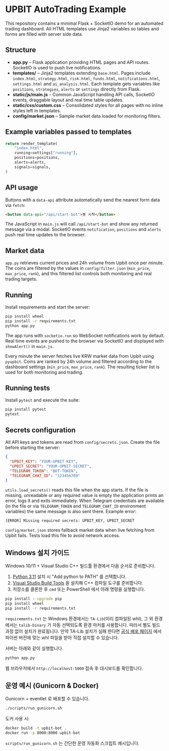 # UPBIT AutoTrading Example

This repository contains a minimal Flask + SocketIO demo for an automated trading dashboard.  All HTML templates use Jinja2 variables so tables and forms are filled with server side data.

## Structure
- **app.py** – Flask application providing HTML pages and API routes. SocketIO is used to push live notifications.
- **templates/** – Jinja2 templates extending `base.html`. Pages include `index.html`, `strategy.html`, `risk.html`, `funds.html`, `notifications.html`, `settings.html` and `ai_analysis.html`.
  Each template gets variables like `positions`, `strategies`, `alerts` or `settings` directly from Flask.
- **static/js/main.js** – Common JavaScript handling API calls, SocketIO events, draggable layout and real time table updates.
- **static/css/custom.css** – Consolidated styles for all pages with no inline styles left in templates.
- **config/market.json** – Sample market data loaded for monitoring filters.

## Example variables passed to templates
```python
return render_template(
    "index.html",
    running=settings["running"],
    positions=positions,
    alerts=alerts,
    signals=signals,
)
```

## API usage
Buttons with a `data-api` attribute automatically send the nearest form data via `fetch`:
```html
<button data-api="/api/start-bot">봇 시작</button>
```
The JavaScript in `main.js` will call `/api/start-bot` and show any returned message via a modal.
SocketIO events `notification`, `positions` and `alerts` push real time updates to the browser.

## Market data
`app.py` retrieves current prices and 24h volume from Upbit once per minute. The
coins are filtered by the values in `config/filter.json` (`min_price`,
`max_price`, `rank`), and this filtered list controls both monitoring and real
trading targets.

## Running
Install requirements and start the server:
```bash
pip install wheel
pip install -r requirements.txt
python app.py
```
The app runs with `socketio.run` so WebSocket notifications work by default.
Real time events are pushed to the browser via SocketIO and displayed with `showAlert()` in `main.js`.

Every minute the server fetches live KRW market data from Upbit using `pyupbit`.
Coins are ranked by 24h volume and filtered according to the dashboard settings
(`min_price`, `max_price`, `rank`). The resulting ticker list is used for both
monitoring and trading.

## Running tests
Install `pytest` and execute the suite:
```bash
pip install pytest
pytest
```

## Secrets configuration
All API keys and tokens are read from `config/secrets.json`. Create the file before starting the server:

```json
{
  "UPBIT_KEY": "YOUR-UPBIT-KEY",
  "UPBIT_SECRET": "YOUR-UPBIT-SECRET",
  "TELEGRAM_TOKEN": "BOT-TOKEN",
  "TELEGRAM_CHAT_ID": "123456789"
}
```

`utils.load_secrets()` reads this file when the app starts. If the file is missing,
unreadable or any required value is empty the application prints an error,
logs it and exits immediately. When Telegram credentials are available (in the
file or via `TELEGRAM_TOKEN` and `TELEGRAM_CHAT_ID` environment variables) the
same message is also sent there.
Example error:
```
[ERROR] Missing required secrets: UPBIT_KEY, UPBIT_SECRET
```

`config/market.json` stores fallback market data when live fetching from Upbit
fails. Tests load this file to avoid network access.

## Windows 설치 가이드
Windows 10/11 + Visual Studio C++ 빌드툴 환경에서 다음 순서로 준비합니다.

1. [Python 3.11](https://www.python.org/) 설치 시 "Add python to PATH" 를 선택합니다.
2. [Visual Studio Build Tools](https://visualstudio.microsoft.com/visual-cpp-build-tools/) 을 설치해 C++ 컴파일 도구를 준비합니다.
3. 저장소를 클론한 후 `cmd` 또는 PowerShell 에서 아래 명령을 실행합니다.

```cmd
pip install --upgrade pip
pip install wheel
pip install -r requirements.txt
```

`requirements.txt` 는 Windows 환경에서는 `TA-Lib`(미리 컴파일된 whl), 그
외 환경에서는 `talib-binary` 가 자동 선택되도록 환경 마커를 사용합니다.
따라서 별도 빌드 과정 없이 설치가 완료됩니다. 만약 TA-Lib 설치가 실패
한다면 [공식 배포 페이지](https://www.lfd.uci.edu/~gohlke/pythonlibs/#ta-lib)
에서 파이썬 버전에 맞는 whl 파일을 받아 직접 설치할 수 있습니다.

서버는 아래와 같이 실행합니다.

```cmd
python app.py
```

웹 브라우저에서 `http://localhost:5000` 접속 후 대시보드를 확인합니다.

## 운영 예시 (Gunicorn & Docker)

Gunicorn + eventlet 로 배포할 수 있습니다.

```bash
./scripts/run_gunicorn.sh
```

도커 사용 시:

```bash
docker build -t upbit-bot .
docker run -p 8000:8000 upbit-bot
```

`scripts/run_gunicorn.sh` 는 간단한 운영 자동화 스크립트 예시입니다.
